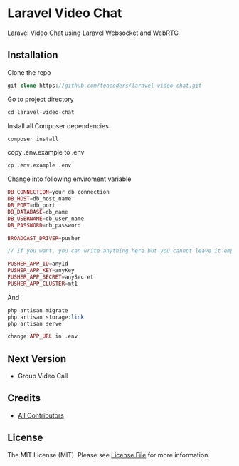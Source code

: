 # Laravel Video Chat
Laravel Video Chat using Laravel Websocket and WebRTC

## Installation

Clone the repo
```php
git clone https://github.com/teacoders/laravel-video-chat.git
```

Go to project directory
```php
cd laravel-video-chat
```
Install all Composer dependencies
```php
composer install
```

copy .env.example to .env
```php
cp .env.example .env
```

Change into following enviroment variable
```php
DB_CONNECTION=your_db_connection
DB_HOST=db_host_name
DB_PORT=db_port
DB_DATABASE=db_name
DB_USERNAME=db_user_name
DB_PASSWORD=db_password

BROADCAST_DRIVER=pusher

// If you want, you can write anything here but you cannot leave it empty

PUSHER_APP_ID=anyId 
PUSHER_APP_KEY=anyKey
PUSHER_APP_SECRET=anySecret
PUSHER_APP_CLUSTER=mt1
```

And 
```php 
php artisan migrate
php artisan storage:link
php artisan serve

change APP_URL in .env
```

## Next Version

- Group Video Call

## Credits

- [All Contributors](../../contributors)

## License

The MIT License (MIT). Please see [License File](LICENSE.md) for more information.
